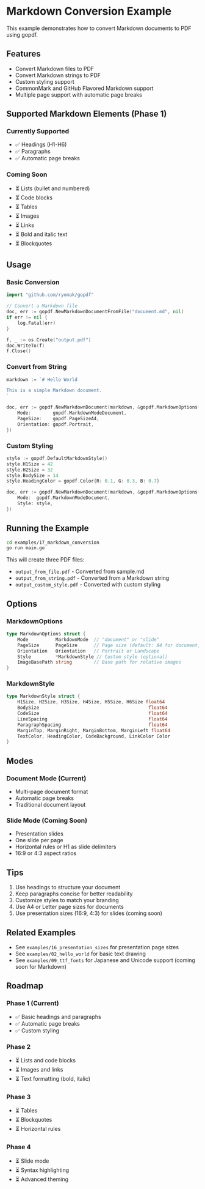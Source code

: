 # Markdown Conversion Example

This example demonstrates how to convert Markdown documents to PDF using gopdf.

## Features

- Convert Markdown files to PDF
- Convert Markdown strings to PDF
- Custom styling support
- CommonMark and GitHub Flavored Markdown support
- Multiple page support with automatic page breaks

## Supported Markdown Elements (Phase 1)

### Currently Supported
- ✅ Headings (H1-H6)
- ✅ Paragraphs
- ✅ Automatic page breaks

### Coming Soon
- ⏳ Lists (bullet and numbered)
- ⏳ Code blocks
- ⏳ Tables
- ⏳ Images
- ⏳ Links
- ⏳ Bold and italic text
- ⏳ Blockquotes

## Usage

### Basic Conversion

```go
import "github.com/ryomak/gopdf"

// Convert a Markdown file
doc, err := gopdf.NewMarkdownDocumentFromFile("document.md", nil)
if err != nil {
    log.Fatal(err)
}

f, _ := os.Create("output.pdf")
doc.WriteTo(f)
f.Close()
```

### Convert from String

```go
markdown := `# Hello World

This is a simple Markdown document.
`

doc, err := gopdf.NewMarkdownDocument(markdown, &gopdf.MarkdownOptions{
    Mode:        gopdf.MarkdownModeDocument,
    PageSize:    gopdf.PageSizeA4,
    Orientation: gopdf.Portrait,
})
```

### Custom Styling

```go
style := gopdf.DefaultMarkdownStyle()
style.H1Size = 42
style.H2Size = 32
style.BodySize = 14
style.HeadingColor = gopdf.Color{R: 0.1, G: 0.3, B: 0.7}

doc, err := gopdf.NewMarkdownDocument(markdown, &gopdf.MarkdownOptions{
    Mode:  gopdf.MarkdownModeDocument,
    Style: style,
})
```

## Running the Example

```bash
cd examples/17_markdown_conversion
go run main.go
```

This will create three PDF files:
- `output_from_file.pdf` - Converted from sample.md
- `output_from_string.pdf` - Converted from a Markdown string
- `output_custom_style.pdf` - Converted with custom styling

## Options

### MarkdownOptions

```go
type MarkdownOptions struct {
    Mode          MarkdownMode  // "document" or "slide"
    PageSize      PageSize      // Page size (default: A4 for document, 16:9 for slide)
    Orientation   Orientation   // Portrait or Landscape
    Style         *MarkdownStyle // Custom style (optional)
    ImageBasePath string        // Base path for relative images
}
```

### MarkdownStyle

```go
type MarkdownStyle struct {
    H1Size, H2Size, H3Size, H4Size, H5Size, H6Size float64
    BodySize                                        float64
    CodeSize                                        float64
    LineSpacing                                     float64
    ParagraphSpacing                                float64
    MarginTop, MarginRight, MarginBottom, MarginLeft float64
    TextColor, HeadingColor, CodeBackground, LinkColor Color
}
```

## Modes

### Document Mode (Current)
- Multi-page document format
- Automatic page breaks
- Traditional document layout

### Slide Mode (Coming Soon)
- Presentation slides
- One slide per page
- Horizontal rules or H1 as slide delimiters
- 16:9 or 4:3 aspect ratios

## Tips

1. Use headings to structure your document
2. Keep paragraphs concise for better readability
3. Customize styles to match your branding
4. Use A4 or Letter page sizes for documents
5. Use presentation sizes (16:9, 4:3) for slides (coming soon)

## Related Examples

- See `examples/16_presentation_sizes` for presentation page sizes
- See `examples/02_hello_world` for basic text drawing
- See `examples/09_ttf_fonts` for Japanese and Unicode support (coming soon for Markdown)

## Roadmap

### Phase 1 (Current)
- ✅ Basic headings and paragraphs
- ✅ Automatic page breaks
- ✅ Custom styling

### Phase 2
- ⏳ Lists and code blocks
- ⏳ Images and links
- ⏳ Text formatting (bold, italic)

### Phase 3
- ⏳ Tables
- ⏳ Blockquotes
- ⏳ Horizontal rules

### Phase 4
- ⏳ Slide mode
- ⏳ Syntax highlighting
- ⏳ Advanced theming
